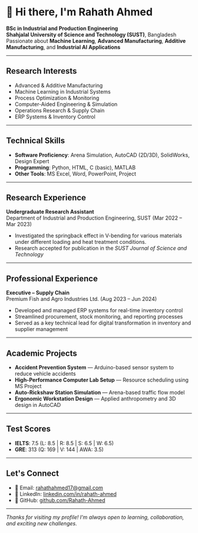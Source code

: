 # 👋 Hi there, I'm Rahath Ahmed

**BSc in Industrial and Production Engineering**  
**Shahjalal University of Science and Technology (SUST)**, Bangladesh  
Passionate about **Machine Learning**, **Advanced Manufacturing**, **Additive Manufacturing**, and **Industrial AI Applications**

---

## Research Interests

- Advanced & Additive Manufacturing  
- Machine Learning in Industrial Systems  
- Process Optimization & Monitoring  
- Computer-Aided Engineering & Simulation  
- Operations Research & Supply Chain  
- ERP Systems & Inventory Control  

---

## Technical Skills

- **Software Proficiency**: Arena Simulation, AutoCAD (2D/3D), SolidWorks, Design Expert
- **Programming**: Python, HTML, C (basic), MATLAB 
- **Other Tools**: MS Excel, Word, PowerPoint, Project

---

## Research Experience

**Undergraduate Research Assistant**  
Department of Industrial and Production Engineering, SUST (Mar 2022 – Mar 2023)  
- Investigated the springback effect in V-bending for various materials under different loading and heat treatment conditions.  
- Research accepted for publication in the *SUST Journal of Science and Technology*

---

## Professional Experience

**Executive – Supply Chain**  
Premium Fish and Agro Industries Ltd. (Aug 2023 – Jun 2024)  
- Developed and managed ERP systems for real-time inventory control  
- Streamlined procurement, stock monitoring, and reporting processes  
- Served as a key technical lead for digital transformation in inventory and supplier management

---

## Academic Projects

-  **Accident Prevention System** — Arduino-based sensor system to reduce vehicle accidents  
-  **High-Performance Computer Lab Setup** — Resource scheduling using MS Project  
-  **Auto-Rickshaw Station Simulation** — Arena-based traffic flow model  
-  **Ergonomic Workstation Design** — Applied anthropometry and 3D design in AutoCAD

---

## Test Scores

- **IELTS**: 7.5 (L: 8.5 | R: 8.5 | S: 6.5 | W: 6.5)  
- **GRE**: 313 (Q: 169 | V: 144 | AWA: 3.5)

---

## Let's Connect

- 📧 Email: [rahathahmed17@gmail.com](mailto:rahathahmed17@gmail.com)  
- 🔗 LinkedIn: [linkedin.com/in/rahath-ahmed](https://www.linkedin.com/in/rahath-ahmed)  
- 💼 GitHub: [github.com/Rahath-Ahmed](https://github.com/Rahath-Ahmed)

---

*Thanks for visiting my profile! I'm always open to learning, collaboration, and exciting new challenges.*
